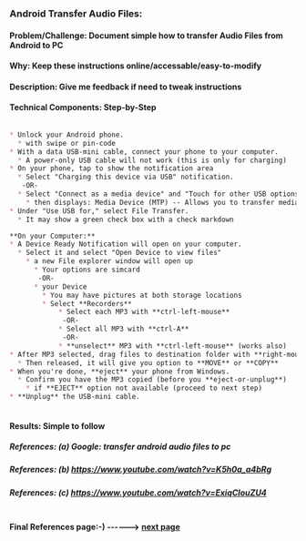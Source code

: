 
### Android Transfer Audio Files:

#### Problem/Challenge: Document simple how to transfer Audio Files from Android to PC

#### Why: Keep these instructions online/accessable/easy-to-modify

#### Description: Give me feedback if need to tweak instructions

#### Technical Components: Step-by-Step

```markdown

* Unlock your Android phone. 
  * with swipe or pin-code
* With a data USB-mini cable, connect your phone to your computer.
  * A power-only USB cable will not work (this is only for charging)
* On your phone, tap to show the notification area
  * Select "Charging this device via USB" notification.
   -OR-
  * Select "Connect as a media device" and "Touch for other USB options"
    * then displays: Media Device (MTP) -- Allows you to transfer media files in Windows, or using Andoid file transfer on a MAC (see www.android.com/filetransfer)
* Under "Use USB for," select File Transfer.
  * It may show a green check box with a check markdown

**On your Computer:**  
* A Device Ready Notification will open on your computer.
  * Select it and select "Open Device to view files" 
    * a new File explorer window will open up
	  * Your options are simcard
	   -OR-
	  * your Device
	    * You may have pictures at both storage locations
		* Select **Recorders**
		    * Select each MP3 with **ctrl-left-mouse**
			 -OR-
			* Select all MP3 with **ctrl-A**
             -OR-
            * **unselect** MP3 with **ctrl-left-mouse** (works also)
* After MP3 selected, drag files to destination folder with **right-mouse-button**
  * Then released, it will give you option to **MOVE** or **COPY**
* When you're done, **eject** your phone from Windows.
  * Confirm you have the MP3 copied (before you **eject-or-unplug**)
    * if **EJECT** option not available (proceed to next step)
* **Unplug** the USB-mini cable.
   

```

#### Results: Simple to follow

##### References: (a) Google: transfer android audio files to pc

##### References: (b) https://www.youtube.com/watch?v=K5h0a_a4bRg

##### References: (c) https://www.youtube.com/watch?v=ExiqCIouZU4

```markdown
```
#### **Final References page:-) ------>** [next page](./reference.md)
